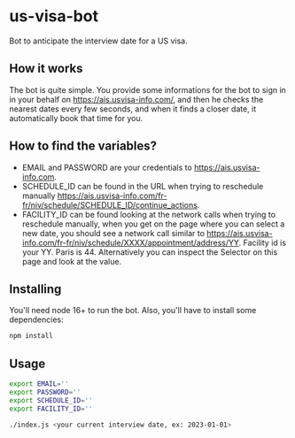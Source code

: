 # us-visa-bot
Bot to anticipate the interview date for a US visa.

## How it works

The bot is quite simple. You provide some informations for the bot to sign in in your behalf on https://ais.usvisa-info.com/, and then
he checks the nearest dates every few seconds, and when it finds a closer date, it automatically book that time for you.

## How to find the variables?

- EMAIL and PASSWORD are your credentials to https://ais.usvisa-info.com.
- SCHEDULE_ID can be found in the URL when trying to reschedule manually https://ais.usvisa-info.com/fr-fr/niv/schedule/SCHEDULE_ID/continue_actions.
- FACILITY_ID can be found looking at the network calls when trying to reschedule manually, when you get on the page where you can select a new date, you should see a network call similar to https://ais.usvisa-info.com/fr-fr/niv/schedule/XXXX/appointment/address/YY. Facility id is your YY. Paris is 44. Alternatively you can inspect the Selector on this page and look at the value.


## Installing

You'll need node 16+ to run the bot. Also, you'll have to install some dependencies:

```sh
npm install
```

## Usage

```sh
export EMAIL=''
export PASSWORD=''
export SCHEDULE_ID=''
export FACILITY_ID=''

./index.js <your current interview date, ex: 2023-01-01>
```

